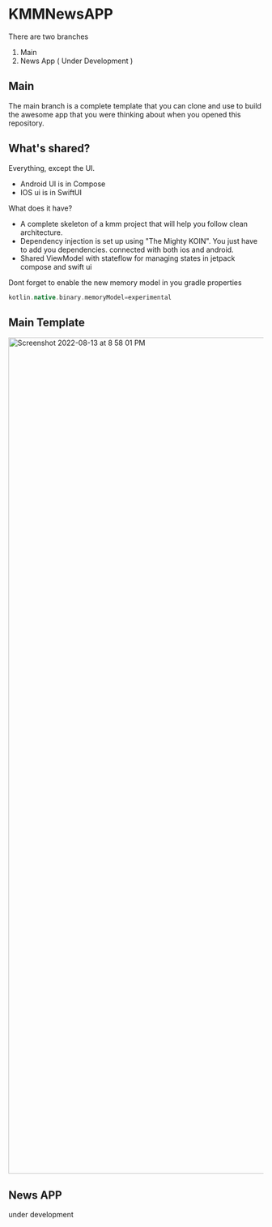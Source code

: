 # KMMNewsAPP




There are two branches
1. Main
2. News App ( Under Development )


## Main

The main branch is a complete template that you can clone and use to build the awesome app that you were thinking about when you opened this repository.
## What's shared?

Everything, except the UI. 
* Android UI is in Compose
* IOS ui is in SwiftUI

What does it have?

* A complete skeleton of a kmm project that will help you follow clean architecture.
* Dependency injection is set up using "The Mighty KOIN". You just have to add you dependencies.
connected with both ios and android.
* Shared ViewModel with stateflow for managing states in jetpack compose and swift ui


Dont forget to enable the new memory model in you gradle properties

```groovy
kotlin.native.binary.memoryModel=experimental
```

## Main Template

<img width="1652" alt="Screenshot 2022-08-13 at 8 58 01 PM" src="https://user-images.githubusercontent.com/61690178/184502988-b0a7f50c-364a-4426-b619-05a260756e74.png">

## News APP

under development




